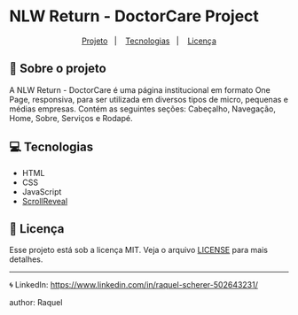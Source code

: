 # NLW Return - DoctorCare Project

<p align="center">
  <a href="#-sobre-o-projeto">Projeto</a>&nbsp;&nbsp;&nbsp;|&nbsp;&nbsp;&nbsp;
  <a href="#tecnologias">Tecnologias</a>&nbsp;&nbsp;&nbsp;|&nbsp;&nbsp;&nbsp;
  <a href="#-licença">Licença</a>
</p>

## 📄 Sobre o projeto

A NLW Return - DoctorCare é uma página institucional em formato One Page, responsiva, para ser utilizada em diversos tipos de micro, pequenas e médias empresas. Contém as seguintes seções: Cabeçalho, Navegação, Home, Sobre, Serviços e Rodapé.

## 💻 Tecnologias

- HTML
- CSS
- JavaScript
- [ScrollReveal](https://scrollrevealjs.org/)

## 📜 Licença

Esse projeto está sob a licença MIT. Veja o arquivo [LICENSE](LICENSE) para mais detalhes.

---

🌀 LinkedIn: https://www.linkedin.com/in/raquel-scherer-502643231/


author: Raquel 
